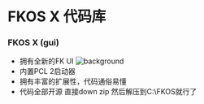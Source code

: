 # FKOS X 代码库
### FKOS X (gui)
- 拥有全新的FK UI
![background](http://onlinegit.com/static/upload/img/2023/05/ebd85b9d-e264-41ed-871c-058a4cfadf0805046.png)
- 内置PCL 2启动器
- 拥有丰富的扩展性，代码通俗易懂
- 代码全部开源
直接down zip 然后解压到C:\FKOS就行了
